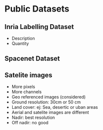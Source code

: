 # Public Datasets

## Inria Labelling Dataset

- Description
- Quantity

## Spacenet Dataset

## Satelite images

- More pixels
- More channels
- Geo referenced images  (considered)
- Ground resolution: 30cm or 50 cm 
- Land cover: ej: Sea, desertic or uban areas
- Aerial and satelite images are different
- Nadir: best resolution
- Off nadir: no good





